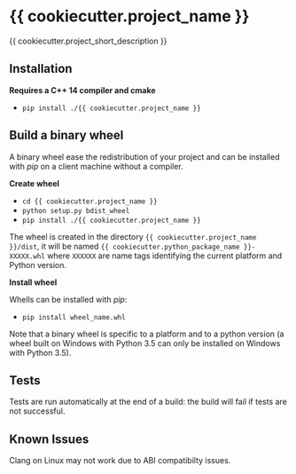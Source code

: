 {{ cookiecutter.project_name }}
==============

{{ cookiecutter.project_short_description }}


Installation
------------

**Requires a C++ 14 compiler and cmake**

 - `pip install ./{{ cookiecutter.project_name }}`

Build a binary wheel
--------------------
 
A binary wheel ease the redistribution of your project and can be installed with *pip* on a client machine without a compiler.

**Create wheel**

 - `cd {{ cookiecutter.project_name }}`
 - `python setup.py bdist_wheel`
 - `pip install ./{{ cookiecutter.project_name }}`
 
 The wheel is created in the directory `{{ cookiecutter.project_name }}/dist`, it will be named `{{ cookiecutter.python_package_name }}-XXXXX.whl` where `XXXXXX` are name tags identifying the current platform and Python version. 
 
**Install wheel**
 
Whells can be installed with *pip*:
 
 - `pip install wheel_name.whl`
 
 Note that a binary wheel is specific to a platform and to a python version (a wheel built on Windows with Python 3.5 can only be installed on Windows with Python 3.5).

Tests
-----

Tests are run automatically at the end of a build: the build will fail if tests are not successful. 

Known Issues
------------

Clang on Linux may not work due to ABI compatibilty issues.
